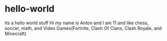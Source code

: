# hello-world
Its a hello world stuff
Hi my name is Anton and I am 11 and like chess, soccer, math, and Video Games(Fortnite, Clash Of Clans, Clash Royale, and Minecraft)
